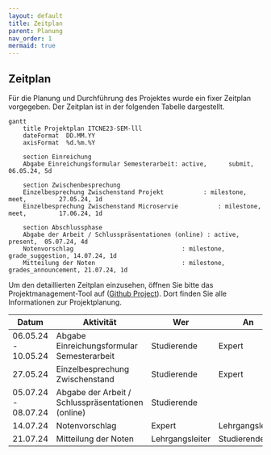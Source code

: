 ```yaml
---
layout: default
title: Zeitplan
parent: Planung
nav_order: 1
mermaid: true
---
```


## Zeitplan

Für die Planung und Durchführung des Projektes wurde ein fixer Zeitplan vorgegeben.
Der Zeitplan ist in der folgenden Tabelle dargestellt.

```mermaid
gantt
    title Projektplan ITCNE23-SEM-lll
    dateFormat  DD.MM.YY
    axisFormat  %d.%m.%Y

    section Einreichung
    Abgabe Einreichungsformular Semesterarbeit: active,      submit,       06.05.24, 5d

    section Zwischenbesprechung
    Einzelbesprechung Zwischenstand Projekt           : milestone,   meet,         27.05.24, 1d
    Einzelbesprechung Zwischenstand Microservie           : milestone,   meet,         17.06.24, 1d

    section Abschlussphase
    Abgabe der Arbeit / Schlusspräsentationen (online) : active, present,  05.07.24, 4d
    Notenvorschlag                              : milestone, grade_suggestion, 14.07.24, 1d
    Mitteilung der Noten                        : milestone, grades_announcement, 21.07.24, 1d

```

Um den detaillierten Zeitplan einzusehen, öffnen Sie bitte das Projektmanagement-Tool auf ([Github Project](https://github.com/users/danyambuehl/projects/3)). Dort finden Sie alle Informationen zur Projektplanung.

| Datum                  | Aktivität                                            | Wer         | An       |
|-----------------------|----------------------                                 | ------------|----      |
|06.05.24 - 10.05.24    | Abgabe Einreichungsformular Semesterarbeit            | Studierende | Expert   |
|27.05.24               | Einzelbesprechung Zwischenstand                       | Studierende | Expert   |
|05.07.24 - 08.07.24    | Abgabe der Arbeit / Schlusspräsentationen (online)    | Studierende |          |
|14.07.24               | Notenvorschlag                                        | Expert      | Lehrgangsleiter |
|21.07.24               | Mitteilung der Noten                                  | Lehrgangsleiter | Studierende |
